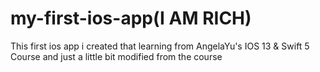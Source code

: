 # my-first-ios-app(I AM RICH)
This first ios app i created that learning from AngelaYu's IOS 13 &amp; Swift 5 Course
and just a little bit modified from the course
